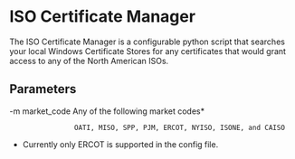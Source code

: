 # ISO Certificate Manager
The ISO Certificate Manager is a configurable python script that searches your local Windows Certificate Stores for any certificates that would grant access to any of the North American ISOs.    


## Parameters
-m market_code      Any of the following market codes*

                    OATI, MISO, SPP, PJM, ERCOT, NYISO, ISONE, and CAISO

* Currently only ERCOT is supported in the config file.
